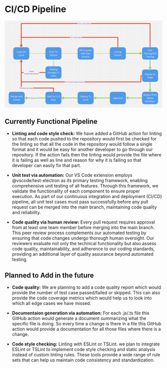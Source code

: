 # CI/CD Pipeline
![CI/CD diagram](cicd.png)

## Currently Functional Pipeline
- **Linting and code style check:**
    We have added a GitHub action for linting so that each code pushed to the repository would first be checked for the linting so that all the
    code in the repository would follow a single format and it would be easy for another developer to go through our repository. If the action
    fails then the linting would provide the file where it is failing as well as line and reason for why it is failing so that developer can
    easily fix that part.

- **Unit test via automation:**
    Our VS Code extension employs @vscode/test-electron as its primary testing framework, enabling comprehensive unit testing of all features.
    Through this framework, we validate the functionality of each component to ensure proper execution. As part of our continuous integration
    and deployment (CI/CD) pipeline, all unit test cases must pass successfully before any pull request can be merged into the main branch,
    maintaining code quality and reliability.

- **Code quality via human review:**
    Every pull request requires approval from at least one team member before merging into the main branch. This peer review process complements
    our automated testing by ensuring that code changes undergo thorough human oversight. Our reviewers evaluate not only the technical functionality
    but also assess code quality, maintainability, and adherence to our coding standards, providing an additional layer of quality assurance beyond
    automated testing.



## Planned to Add in the future
- **Code quality:** 
    We are planning to add a code quality report which would provide the number of test case passed/failed or skipped. This can also provide the
    code coverage metrics which would help us to look into which all edge cases we have missed.

- **Documentaion generation via automation:**
    For each .js/.ts file this GitHub action would generate a document summarizing what the specific file is doing. So every time a change is there in
    a file this GitHub action would provide a documentation for all those files where there is a change.

- **Code style checking:**
    Linting with ESLint or TSLint. we plan to integrate ESLint or TSLint to implement code style checking and static analysis instead of custom
    linting rules. These tools provide a wide range of rule sets that can help us maintain code consistency and standardization.